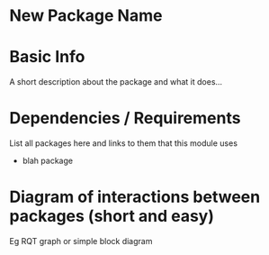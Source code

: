 # New Package Name

# Basic Info

A short description about the package and what it does...

# Dependencies / Requirements

List all packages here and links to them that this module uses

- blah package

# Diagram of interactions between packages (short and easy)

Eg RQT graph or simple block diagram